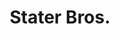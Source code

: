 ---
title: "Stater Bros."
url: /rancho-cucamonga/stater-bros-day-creek-boulevard/
shop: Supermarkt
---